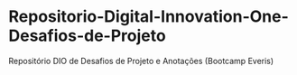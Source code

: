 # Repositorio-Digital-Innovation-One-Desafios-de-Projeto
Repositório DIO de Desafios de Projeto e Anotações (Bootcamp Everis)
